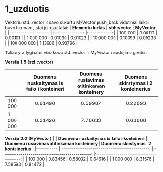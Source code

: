 # 1_uzduotis

Vektoriu std::vector ir savo sukurtu MyVector push_back vidutiniai laikai buvo tikrinami, stai ju rezultatai:
| **Elementu kiekis** 	| **std::vector** 	| **MyVector** 	|
|---------------------	|:---------------:	|:------------:	|
| 100 000             	|         0.00112 	|      0.00101 	|
| 1 000 000           	|         0.01030 	|      0.01023 	|
| 10 000 000          	|         0.10099 	|      0.09233 	|
| 100 000 000         	|         1.13986 	|      0.98796 	|

Toliau yra lyginami viso kodo std::vector ir MyVector naudojimo greitis:

**Versija 1.5 (std::vector)**

|           	| **Duomenu nuskaitymas is failo i konteineri** 	| **Duomenu rusiavimas atitinkaman konteinery** 	| **Duomenu skirstymas i 2 konteinerius** 	|
|-----------	|:---------------------------------------------:	|:---------------------------------------------:	|:---------------------------------------:	|
| 100 000   	|                                       0.81490 	|                                       0.59987 	|                                 0.22893 	|
| 1 000 000 	|                                       8.31426 	|                                       7.78633 	|                                 0.63868 	|


**Versija 3.0 (MyVector)**
|           	| **Duomenu nuskaitymas is failo i konteineri** 	| **Duomenu rusiavimas atitinkaman konteinery** 	| **Duomenu skirstymas i 2 konteinerius** 	|
|-----------	|:---------------------------------------------:	|:---------------------------------------------:	|:---------------------------------------:	|
| 100 000   	|                                       0.83456 	|                                       0.58032 	|                                 0.64616 	|
| 1 000 000 	|                                       8.31576 	|                                       7.58593 	|                                 0.84472 	|
